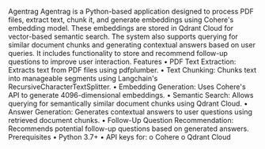 Agentrag
Agentrag is a Python-based application designed to process PDF files, extract text, chunk it, and generate embeddings using Cohere's embedding model. These embeddings are stored in Qdrant Cloud for vector-based semantic search. The system also supports querying for similar document chunks and generating contextual answers based on user queries. It includes functionality to store and recommend follow-up questions to improve user interaction.
Features
•	PDF Text Extraction: Extracts text from PDF files using pdfplumber.
•	Text Chunking: Chunks text into manageable segments using Langchain's RecursiveCharacterTextSplitter.
•	Embedding Generation: Uses Cohere's API to generate 4096-dimensional embeddings.
•	Semantic Search: Allows querying for semantically similar document chunks using Qdrant Cloud.
•	Answer Generation: Generates contextual answers to user questions using retrieved document chunks.
•	Follow-Up Question Recommendation: Recommends potential follow-up questions based on generated answers.
Prerequisites
•	Python 3.7+
•	API keys for:
o	Cohere
o	Qdrant Cloud
